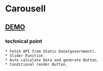 # Carousell

## [DEMO](https://oops11234.github.io/JS-Carousell/)
### technical point
```
* Fetch API from Static Data(government).
* Slider Function
* Auto calculate Data and generate Button.
* Conditional render Button.
```